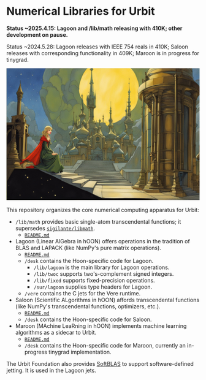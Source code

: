 #   Numerical Libraries for Urbit

**Status ~2025.4.15:  Lagoon and /lib/math releasing with 410K; other development on pause.**

Status ~2024.5.28:  Lagoon releases with IEEE 754 reals in 410K; Saloon releases with corresponding functionality in 409K; Maroon is in progress for tinygrad.

![An evocative scene of a mysterious futuristic castle in the style of Flash Gordon](./img/hero-scene.jpg)

This repository organizes the core numerical computing apparatus for Urbit:

- `/lib/math` provides basic single-atom transcendental functions; it supersedes [`sigilante/libmath`](https://github.com/sigilante/libmath).
  - [`README.md`](./libmath/README.md)
- Lagoon (Linear AlGebra in hOON) offers operations in the tradition of BLAS and LAPACK (like NumPy's pure matrix operations).
  - [`README.md`](./lagoon/README.md)
  - `/desk` contains the Hoon-specific code for Lagoon.
    - `/lib/lagoon` is the main library for Lagoon operations.
    - `/lib/twoc` supports two's-complement signed integers.
    - `/lib/fixed` supports fixed-precision operations.
    - `/sur/lagoon` supplies type headers for Lagoon.
  - `/vere` contains the C jets for the Vere runtime.
- Saloon (Scientific ALgorithms in hOON) affords transcendental functions (like NumPy's transcendental functions, optimizers, etc.).
  - [`README.md`](./saloon/README.md)
  - `/desk` contains the Hoon-specific code for Saloon.
- Maroon (MAchine LeaRning in hOON) implements machine learning algorithms as a sidecar to Urbit.
  - [`README.md`](./maroon/README.md)
  - `/desk` contains the Hoon-specific code for Maroon, currently an in-progress tinygrad implementation.

The Urbit Foundation also provides [SoftBLAS](https://github.com/urbit/SoftBLAS) to support software-defined jetting.  It is used in the Lagoon jets.
